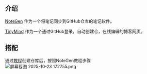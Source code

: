 ## 介绍

[NoteGen](https://notegen.top/) 作为一个将笔记同步到GitHub仓库的笔记软件。

[TinyMind](https://github.com/mazzzystar/tinymind) 作为一个通过GitHub登录，自动创建仓，在线编辑的博客网页。

## 搭配

通过[教程](https://tinymind.me/blog/%E4%B8%AA%E4%BA%BA%E5%8D%9A%E5%AE%A2%E6%90%AD%E5%BB%BA%E7%9A%84%E4%B8%89%E7%A7%8D%E6%96%B9%E5%BC%8F)创建仓库后，按照NoteGen教程步骤
![屏幕截图 2025-10-23 172755.png](undefined)


